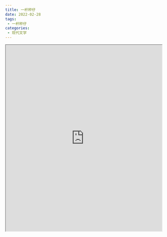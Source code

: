 ```yaml
---
title: 一杆秤仔
date: 2022-02-28
tags:
 - 一杆秤仔
categories:
 - 现代文学
---
```




<iframe src="https://study-doc.yourtools.icu/pdf/web/viewer.html?file=https://vkceyugu.cdn.bspapp.com/VKCEYUGU-e9075d72-0451-48df-afe1-d46932ae4554/a43e9ac9-8e66-4025-9e8a-36c97fd4a844.pdf" width="100%" height="600px"></iframe>
